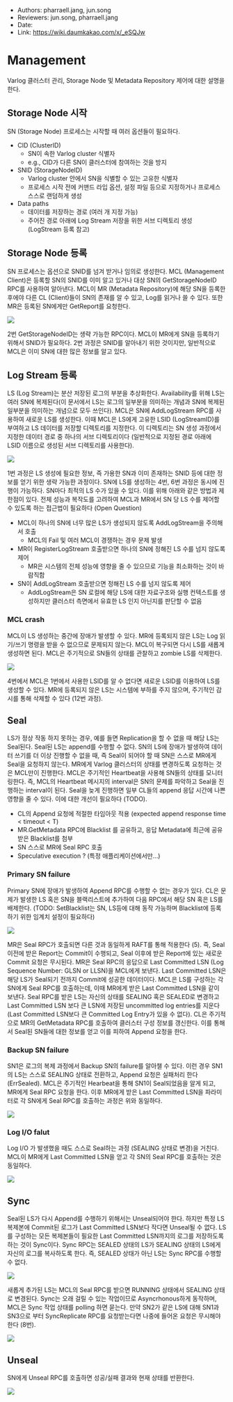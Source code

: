 - Authors: pharraell.jang, jun.song
- Reviewers: jun.song, pharraell.jang
- Date: 
- Link: https://wiki.daumkakao.com/x/_eSQJw

# Management
Varlog 클러스터 관리, Storage Node 및 Metadata Repository 제어에 대한 설명을 한다.

## Storage Node 시작

SN (Storage Node) 프로세스는 시작할 때 여러 옵션들이 필요하다.

- CID (ClusterID)
  - SN이 속한 Varlog cluster 식별자
  - e.g., CID가 다른 SN이 클러스터에 참여하는 것을 방지
- SNID (StorageNodeID)
  - Varlog cluster 안에서 SN을 식별할 수 있는 고유한 식별자
  - 프로세스 시작 전에 커맨드 라입 옵션, 설정 파일 등으로 지정하거나 프로세스 스스로 랜덤하게 생성
- Data paths
  - 데이터를 저장하는 경로 (여러 개 지정 가능)
  - 주어진 경로 아래에 Log Stream 저장을 위한 서브 디렉토리 생성 (LogStream 등록 참고)

## Storage Node 등록

SN 프로세스는 옵션으로 SNID를 넘겨 받거나 임의로 생성한다. MCL (Management Client)은 등록할 SN의 SNID를 이미 알고 있거나 대상 SN의 GetStorageNodeID RPC를 사용하여  알아낸다. 
MCL이 MR (Metadata Repository)에 해당 SN을 등록한 후에야 다른 CL (Client)들이 SN의 존재를 알 수 있고, Log를 읽거나 쓸 수 있다. 또한 MR은 등록된 SN에게만 GetReport를 요청한다.

[![](https://mermaid.ink/img/eyJjb2RlIjoic2VxdWVuY2VEaWFncmFtXG5hdXRvbnVtYmVyXG5cbnBhcnRpY2lwYW50IE1DTFxucGFydGljaXBhbnQgU05cbnBhcnRpY2lwYW50IE1SXG5cblNOLT4-U046IFN0YXJ0XG5NQ0wtPj4rU046IEdldFN0b3JhZ2VOb2RlSURcblNOLS0-Pi1NQ0w6IFNOSURcbk1DTC0-PitNUjogUmVnaXN0ZXJTdG9yYWdlTm9kZShDSUQsIFNOSUQsIERpc2tJbmZvcywgLi4uKVxuTVItLT4-LU1DTDogT0tcbk1SLT4-K1NOOiBHZXRSZXBvcnRcblNOLS0-Pi1NUjogUmVwb3J0IiwibWVybWFpZCI6eyJ0aGVtZSI6ImRlZmF1bHQifSwidXBkYXRlRWRpdG9yIjpmYWxzZX0)](https://mermaid-js.github.io/mermaid-live-editor/#/edit/eyJjb2RlIjoic2VxdWVuY2VEaWFncmFtXG5hdXRvbnVtYmVyXG5cbnBhcnRpY2lwYW50IE1DTFxucGFydGljaXBhbnQgU05cbnBhcnRpY2lwYW50IE1SXG5cblNOLT4-U046IFN0YXJ0XG5NQ0wtPj4rU046IEdldFN0b3JhZ2VOb2RlSURcblNOLS0-Pi1NQ0w6IFNOSURcbk1DTC0-PitNUjogUmVnaXN0ZXJTdG9yYWdlTm9kZShDSUQsIFNOSUQsIERpc2tJbmZvcywgLi4uKVxuTVItLT4-LU1DTDogT0tcbk1SLT4-K1NOOiBHZXRSZXBvcnRcblNOLS0-Pi1NUjogUmVwb3J0IiwibWVybWFpZCI6eyJ0aGVtZSI6ImRlZmF1bHQifSwidXBkYXRlRWRpdG9yIjpmYWxzZX0)

2번 GetStorageNodeID는 생략 가능한 RPC이다. MCL이 MR에게 SN을 등록하기 위해서 SNID가 필요하다. 2번 과정은 SNID를 알아내기 위한 것이지만, 일반적으로 MCL은 이미 SN에 대한 많은 정보를 알고 있다.

## Log Stream 등록

LS (Log Stream)는 분산 저장된 로그의 부분을 추상화한다. Availability를 위해 LS는 여러 SN에 복제된다(이 문서에서 LS는 로그의 일부분을 의미하는 개념과 SN에 복제된 일부분을 의미하는 개념으로 모두 쓰인다). MCL은 SN에 AddLogStream RPC를 사용하여 새로운 LS를 생성한다. 이때 MCL은 LS에게 고유한 LSID (LogStreamID)를 부여하고 LS 데이터를 저장할 디렉토리를 지정한다. 이 디렉토리는 SN 생성 과정에서 지정한 데이터 경로 중 하나의 서브 디렉토리이다 (일반적으로 지정된 경로 아래에 LSID 이름으로 생성된 서브 디렉토리를 사용한다).

[![](https://mermaid.ink/img/eyJjb2RlIjoic2VxdWVuY2VEaWFncmFtXG5hdXRvbnVtYmVyXG5cbnBhcnRpY2lwYW50IE1DTFxucGFydGljaXBhbnQgU04xXG5wYXJ0aWNpcGFudCBTTjJcbnBhcnRpY2lwYW50IE1SXG5cbk1DTC0-PitNUjogR2V0TWV0YWRhdGFcbk1SLT4-LU1DTDogTWV0YWRhdGFcblxuTUNMLT4-TUNMOiBHZW5lcmF0ZSBMU0lEXG5cbk1DTC0-PitTTjE6IEFkZExvZ1N0cmVhbShDSUQsIFNOSUQsIExTSUQsIFBhdGgpXG5TTjEtLT4-LU1DTDogT0tcblxuTUNMLT4-K1NOMjogQWRkTG9nU3RyZWFtKENJRCwgU05JRCwgTFNJRCwgUGF0aClcblNOMi0tPj4tTUNMOiBPS1xuXG5NQ0wtPj4rTVI6IFJlZ2lzdGVyTG9nU3RyZWFtKENJRCwgTFNJRCwgU05JRHMsIFBhdGhzKVxuTVItLT4-LU1DTDogT0siLCJtZXJtYWlkIjp7InRoZW1lIjoiZGVmYXVsdCJ9LCJ1cGRhdGVFZGl0b3IiOmZhbHNlfQ)](https://mermaid-js.github.io/mermaid-live-editor/#/edit/eyJjb2RlIjoic2VxdWVuY2VEaWFncmFtXG5hdXRvbnVtYmVyXG5cbnBhcnRpY2lwYW50IE1DTFxucGFydGljaXBhbnQgU04xXG5wYXJ0aWNpcGFudCBTTjJcbnBhcnRpY2lwYW50IE1SXG5cbk1DTC0-PitNUjogR2V0TWV0YWRhdGFcbk1SLT4-LU1DTDogTWV0YWRhdGFcblxuTUNMLT4-TUNMOiBHZW5lcmF0ZSBMU0lEXG5cbk1DTC0-PitTTjE6IEFkZExvZ1N0cmVhbShDSUQsIFNOSUQsIExTSUQsIFBhdGgpXG5TTjEtLT4-LU1DTDogT0tcblxuTUNMLT4-K1NOMjogQWRkTG9nU3RyZWFtKENJRCwgU05JRCwgTFNJRCwgUGF0aClcblNOMi0tPj4tTUNMOiBPS1xuXG5NQ0wtPj4rTVI6IFJlZ2lzdGVyTG9nU3RyZWFtKENJRCwgTFNJRCwgU05JRHMsIFBhdGhzKVxuTVItLT4-LU1DTDogT0siLCJtZXJtYWlkIjp7InRoZW1lIjoiZGVmYXVsdCJ9LCJ1cGRhdGVFZGl0b3IiOmZhbHNlfQ)

1번 과정은 LS 생성에 필요한 정보, 즉 가용한 SN과 이미 존재하는 SNID 등에 대한 정보를 얻기 위한 생략 가능한 과정이다. SN에 LS를 생성하는 4번, 6번 과정은 동시에 진행이 가능하다. 
SN마다 최적의 LS 수가 있을 수 있다. 이를 위해 아래와 같은 방법과 제한점이 있다. 전체 성능과 복작도를 고려하여 MCL과 MR에서 SN 당 LS 수를 제어할 수 있도록 하는 접근법이 필요하다 (Open Question)

- MCL이 하나의 SN에 너무 많은 LS가 생성되지 않도록 AddLogStream을 주의해서 호출
  - MCL의 Fail 및 여러 MCL이 경쟁하는 경우 문제 발생
- MR이 RegisterLogStream 호출받으면 하나의 SN에 정해진 LS 수를 넘지 않도록 제어
  - MR은 시스템의 전체 성능에 영향을 줄 수 있으므로 기능을 최소화하는 것이 바람직함
- SN이 AddLogStream 호출받으면 정해진 LS 수를 넘지 않도록 제어
  - AddLogStream은 SN 로컬에 해당 LS에 대한 자료구조와 실행 컨텍스트를 생성하지만 클러스터 측면에서 유효한 LS 인지 아닌지를 판단할 수 없음

### MCL crash

MCL이 LS 생성하는 중간에 장애가 발생할 수 있다. MR에 등록되지 않은 LS는 Log 읽기/쓰기 명령을 받을 수 없으므로 문제되지 않는다. MCL이 복구되면 다시 LS를 새롭게 생성하면 된다. MCL은 주기적으로 SN들의 상태를 관찰하고 zombie LS를 삭제한다. 

[![](https://mermaid.ink/img/eyJjb2RlIjoic2VxdWVuY2VEaWFncmFtXG5hdXRvbnVtYmVyXG5cbnBhcnRpY2lwYW50IE1DTFxucGFydGljaXBhbnQgU04xXG5wYXJ0aWNpcGFudCBTTjJcbnBhcnRpY2lwYW50IE1SXG5cbk1DTC0-PitTTjE6IEFkZExvZ1N0cmVhbShMU0lEMSlcblNOMS0tPj4tTUNMOiBPS1xuXG5NQ0wtPj5NQ0w6IEZhaWx1cmUgcmVjb3ZlcnlcblxuTUNMLT4-K1NOMTogQWRkTG9nU3RyZWFtKExTSUQyKVxuU04xLS0-Pi1NQ0w6IE9LXG5cbk1DTC0-PitTTjI6IEFkZExvZ1N0cmVhbShMU0lEMilcblNOMi0tPj4tTUNMOiBPS1xuXG5NQ0wtPj4rTVI6IFJlZ2lzdGVyTG9nU3RyZWFtKENJRCwgTFNJRCwgU05JRHMsIFBhdGhzKVxuTVItLT4-LU1DTDogT0tcblxuTUNMLT4-K1NOMTogR2V0SW5mb1xuU04xLS0-Pi1NQ0w6IEluZm9cbk1DTC0-PitTTjE6IFJlbW92ZUxvZ1N0cmVhbShMU0lEMSlcblNOMS0tPj4tTUNMOiBPSyIsIm1lcm1haWQiOnsidGhlbWUiOiJkZWZhdWx0In0sInVwZGF0ZUVkaXRvciI6ZmFsc2V9)](https://mermaid-js.github.io/mermaid-live-editor/#/edit/eyJjb2RlIjoic2VxdWVuY2VEaWFncmFtXG5hdXRvbnVtYmVyXG5cbnBhcnRpY2lwYW50IE1DTFxucGFydGljaXBhbnQgU04xXG5wYXJ0aWNpcGFudCBTTjJcbnBhcnRpY2lwYW50IE1SXG5cbk1DTC0-PitTTjE6IEFkZExvZ1N0cmVhbShMU0lEMSlcblNOMS0tPj4tTUNMOiBPS1xuXG5NQ0wtPj5NQ0w6IEZhaWx1cmUgcmVjb3ZlcnlcblxuTUNMLT4-K1NOMTogQWRkTG9nU3RyZWFtKExTSUQyKVxuU04xLS0-Pi1NQ0w6IE9LXG5cbk1DTC0-PitTTjI6IEFkZExvZ1N0cmVhbShMU0lEMilcblNOMi0tPj4tTUNMOiBPS1xuXG5NQ0wtPj4rTVI6IFJlZ2lzdGVyTG9nU3RyZWFtKENJRCwgTFNJRCwgU05JRHMsIFBhdGhzKVxuTVItLT4-LU1DTDogT0tcblxuTUNMLT4-K1NOMTogR2V0SW5mb1xuU04xLS0-Pi1NQ0w6IEluZm9cbk1DTC0-PitTTjE6IFJlbW92ZUxvZ1N0cmVhbShMU0lEMSlcblNOMS0tPj4tTUNMOiBPSyIsIm1lcm1haWQiOnsidGhlbWUiOiJkZWZhdWx0In0sInVwZGF0ZUVkaXRvciI6ZmFsc2V9)

4번에서 MCL은 1번에서 사용한 LSID를 알 수 없다면 새로운 LSID를 이용하여 LS를 생성할 수 있다. MR에 등록되지 않은 LS는 시스템에 부하를 주지 않으며, 주기적인 감시를 통해 삭제할 수 있다 (12번 과정).

## Seal

LS가 정상 작동 하지 못하는 경우, 예를 들면 Replication을 할 수 없을 때 해당 LS는 Seal된다. Seal된 LS는 append를 수행할 수 없다. SN의 LS에 장애가 발생하여 데이터 쓰기를 더 이상 진행할 수 없을 때, 즉 Seal이 되어야 할 때 SN은 스스로 MR에게 Seal을 요청하지 않는다. MR에게 Varlog 클러스터의 상태를 변경하도록 요청하는 것은 MCL만이 진행한다.
MCL은 주기적인 Heartbeat을 사용해 SN들의 상태를 모니터링한다. 즉, MCL의 Heartbeat 메시지의 interval은 SN의 문제를 파악하고 Seal을 진행하는 interval이 된다. Seal을 늦게 진행하면 일부 CL들의 append 응답 시간에 나쁜 영향을 줄 수 있다. 이에 대한 개선이 필요하다 (TODO).

- CL의 Append 요청에 적절한 타임아웃 적용 (expected append response time < timeout < T)
- MR.GetMetadata RPC에 Blacklist 를 공유하고, 응답 Metadata에 최근에 공유받은 Blacklist를 첨부
- SN 스스로 MR에 Seal RPC 호출
- Speculative execution ? (특정 애플리케이션에서만...)

### Primary SN failure

Primary SN에 장애가 발생하여 Append RPC를 수행할 수 없는 경우가 있다. CL은 문제가 발생한 LS 혹은 SN을 블랙리스트에 추가하여 다음 RPC에서 해당 SN 혹은 LS를 배제한다. (TODO: SetBlacklist는 SN, LS등에 대해 동작 가능하며 Blacklist에 등록하기 위한 임계치 설정이 필요하다)

[![](https://mermaid.ink/img/eyJjb2RlIjoic2VxdWVuY2VEaWFncmFtXG5hdXRvbnVtYmVyXG5cbnBhcnRpY2lwYW50IENMXG5wYXJ0aWNpcGFudCBNQ0xcbnBhcnRpY2lwYW50IFNOMVxucGFydGljaXBhbnQgU04yXG5wYXJ0aWNpcGFudCBNUlxuXG5DTC0-PlNOMTogQXBwZW5kXG5Ob3RlIHJpZ2h0IG9mIFNOMTogRmFpbHVyZVxuQ0wtPj5DTDogU2V0QmxhY2tsaXN0KFNOMSlcblxuTUNMLT4-U04xOiBIZWFydGJlYXRcbk5vdGUgb3ZlciBNQ0wsU04xOiBmYWlsXG5NQ0wtPj5NQ0w6IFRyaWdnZXIgc2VhbGluZ1xuTUNMLT4-K01SOiBTZWFsKENJRCwgTFNJRClcbk1SLS0-Pi1NQ0w6IExhc3QgQ29tbWl0dGVkIExTTlxuXG5NQ0wtPj4rU04yOiBTZWFsKENJRCwgTFNJRCwgTFNOKVxuU04yLS0-Pi1NQ0w6IFNFQUxJTkcgKG9yIFNFQUxFRCksIExTTlxuXG5DTC0-PitNUjogR2V0TWV0YWRhdGEoKVxuTVItLT4-LUNMOiBNZXRhZGF0YSIsIm1lcm1haWQiOnsidGhlbWUiOiJkZWZhdWx0In0sInVwZGF0ZUVkaXRvciI6ZmFsc2V9)](https://mermaid-js.github.io/mermaid-live-editor/#/edit/eyJjb2RlIjoic2VxdWVuY2VEaWFncmFtXG5hdXRvbnVtYmVyXG5cbnBhcnRpY2lwYW50IENMXG5wYXJ0aWNpcGFudCBNQ0xcbnBhcnRpY2lwYW50IFNOMVxucGFydGljaXBhbnQgU04yXG5wYXJ0aWNpcGFudCBNUlxuXG5DTC0-PlNOMTogQXBwZW5kXG5Ob3RlIHJpZ2h0IG9mIFNOMTogRmFpbHVyZVxuQ0wtPj5DTDogU2V0QmxhY2tsaXN0KFNOMSlcblxuTUNMLT4-U04xOiBIZWFydGJlYXRcbk5vdGUgb3ZlciBNQ0wsU04xOiBmYWlsXG5NQ0wtPj5NQ0w6IFRyaWdnZXIgc2VhbGluZ1xuTUNMLT4-K01SOiBTZWFsKENJRCwgTFNJRClcbk1SLS0-Pi1NQ0w6IExhc3QgQ29tbWl0dGVkIExTTlxuXG5NQ0wtPj4rU04yOiBTZWFsKENJRCwgTFNJRCwgTFNOKVxuU04yLS0-Pi1NQ0w6IFNFQUxJTkcgKG9yIFNFQUxFRCksIExTTlxuXG5DTC0-PitNUjogR2V0TWV0YWRhdGEoKVxuTVItLT4-LUNMOiBNZXRhZGF0YSIsIm1lcm1haWQiOnsidGhlbWUiOiJkZWZhdWx0In0sInVwZGF0ZUVkaXRvciI6ZmFsc2V9)

MR은 Seal RPC가 호출되면 다른 것과 동일하게 RAFT를 통해 적용한다 (5). 즉, Seal 이전에 받은 Report는 Commit이 수행되고, Seal 이후에 받은 Report에 있는 새로운 Commit 요청은 무시된다. MR은 Seal RPC의 응답으로 Last Committed LSN (Log Sequence Number: GLSN or LLSN)을 MCL에게 보낸다. Last Committed LSN은 해당 LS가 Seal되기 전까지 Commit에 성공한 데이터이다. 
MCL은 LS를 구성하는 각 SN에게 Seal RPC를 호출하는데, 이때 MR에게 받은 Last Committed LSN을 같이 보낸다. Seal RPC를 받은 LS는 자신의 상태를 SEALING 혹은 SEALED로 변경하고 Last Committed LSN 보다 큰 LSN에 저장된 uncommitted log entries를 지운다 (Last Committed LSN보다 큰 Committed Log Entry가 있을 수 없다).
CL은 주기적으로 MR의 GetMetadata RPC를 호출하여 클러스터 구성 정보를 갱신한다. 이를 통해서 Seal된 SN들에 대한 정보를 얻고 이를 피하여 Append 요청을 한다.

### Backup SN failure

SN1은 로그의 복제 과정에서 Backup SN의 failure를 알아챌 수 있다. 이런 경우 SN1의 LS는 스스로 SEALING 상태로 전환하고, Append 요청은 실패처리 한다 (ErrSealed). MCL은 주기적인 Hearbeat을 통해 SN1이 Seal되었음을 알게 되고, MR에게 Seal RPC 요청을 한다. 이후 MR에게 받은 Last Committed LSN을 파라미터로 각 SN에게 Seal RPC를 호출하는 과정은 위와 동일하다.

[![](https://mermaid.ink/img/eyJjb2RlIjoic2VxdWVuY2VEaWFncmFtXG5hdXRvbnVtYmVyXG5cbnBhcnRpY2lwYW50IENMXG5wYXJ0aWNpcGFudCBNQ0xcbnBhcnRpY2lwYW50IFNOMVxucGFydGljaXBhbnQgU04yXG5wYXJ0aWNpcGFudCBNUlxuXG5DTC0-PitTTjE6IEFwcGVuZFxuU04xLT4-U04yOiBSZXBsaWNhdGVcbk5vdGUgcmlnaHQgb2YgU04yOiBGYWlsdXJlXG5TTjEtPj5TTjE6IFNFQUxJTkdcblNOMS0tPj4tQ0w6IEVyclNlYWxlZFxuQ0wtPj5DTDogU2V0QmxhY2tsaXN0KFNOMSlcblxuTUNMLT4-K1NOMTogSGVhcnRiZWF0XG5TTjEtLT4-LU1DTDogRXJyU2VhbGVkXG5cbk1DTC0-PitNUjogU2VhbChDSUQsIExTSUQpXG5NUi0tPj4tTUNMOiBMYXN0IENvbW1pdHRlZCBMU05cblxuTUNMLT4-K1NOMTogU2VhbChDSUQsIExTSUQsIExTTilcblNOMS0tPj4tTUNMOiBTRUFMSU5HIChvciBTRUFMRUQpLCBMU05cblxuTUNMLT4-K1NOMjogU2VhbChDSUQsIExTSUQsIExTTilcblNOMi0tPj4tTUNMOiBTRUFMSU5HIChvciBTRUFMRUQpLCBMU04iLCJtZXJtYWlkIjp7InRoZW1lIjoiZGVmYXVsdCJ9LCJ1cGRhdGVFZGl0b3IiOmZhbHNlfQ)](https://mermaid-js.github.io/mermaid-live-editor/#/edit/eyJjb2RlIjoic2VxdWVuY2VEaWFncmFtXG5hdXRvbnVtYmVyXG5cbnBhcnRpY2lwYW50IENMXG5wYXJ0aWNpcGFudCBNQ0xcbnBhcnRpY2lwYW50IFNOMVxucGFydGljaXBhbnQgU04yXG5wYXJ0aWNpcGFudCBNUlxuXG5DTC0-PitTTjE6IEFwcGVuZFxuU04xLT4-U04yOiBSZXBsaWNhdGVcbk5vdGUgcmlnaHQgb2YgU04yOiBGYWlsdXJlXG5TTjEtPj5TTjE6IFNFQUxJTkdcblNOMS0tPj4tQ0w6IEVyclNlYWxlZFxuQ0wtPj5DTDogU2V0QmxhY2tsaXN0KFNOMSlcblxuTUNMLT4-K1NOMTogSGVhcnRiZWF0XG5TTjEtLT4-LU1DTDogRXJyU2VhbGVkXG5cbk1DTC0-PitNUjogU2VhbChDSUQsIExTSUQpXG5NUi0tPj4tTUNMOiBMYXN0IENvbW1pdHRlZCBMU05cblxuTUNMLT4-K1NOMTogU2VhbChDSUQsIExTSUQsIExTTilcblNOMS0tPj4tTUNMOiBTRUFMSU5HIChvciBTRUFMRUQpLCBMU05cblxuTUNMLT4-K1NOMjogU2VhbChDSUQsIExTSUQsIExTTilcblNOMi0tPj4tTUNMOiBTRUFMSU5HIChvciBTRUFMRUQpLCBMU04iLCJtZXJtYWlkIjp7InRoZW1lIjoiZGVmYXVsdCJ9LCJ1cGRhdGVFZGl0b3IiOmZhbHNlfQ)

### Log I/O falut

Log I/O 가 발생했을 때도 스스로 Seal하는 과정 (SEALING 상태로 변경)을 거친다. MCL이 MR에게 Last Committed LSN을 얻고 각 SN의 Seal RPC를 호출하는 것은 동일하다.

[![](https://mermaid.ink/img/eyJjb2RlIjoic2VxdWVuY2VEaWFncmFtXG5hdXRvbnVtYmVyXG5cbnBhcnRpY2lwYW50IENMXG5wYXJ0aWNpcGFudCBNQ0xcbnBhcnRpY2lwYW50IFNOMVxucGFydGljaXBhbnQgU04yXG5wYXJ0aWNpcGFudCBNUlxuXG5DTC0-PitTTjE6IEFwcGVuZFxuU04xLT4-U04xOiBJTyBmYXVsdFxuU04xLT4-U04xOiBTRUFMSU5HXG5TTjEtLT4-LUNMOiBFcnJTZWFsZWRcbkNMLT4-Q0w6IFNldEJsYWNrbGlzdChTTjEsIExTKVxuXG5NQ0wtPj4rU04xOiBIZWFydGJlYXRcblNOMS0tPj4tTUNMOiBFcnJTZWFsZWRcblxuTUNMLT4-K01SOiBTZWFsKENJRCwgTFNJRClcbk1SLS0-Pi1NQ0w6IExhc3QgQ29tbWl0dGVkIExTTlxuXG5NQ0wtPj4rU04yOiBTZWFsKENJRCwgTFNJRCwgTFNOKVxuU04yLS0-Pi1NQ0w6IFNFQUxJTkcgKG9yIFNFQUxFRCksIExTTlxuXG5NQ0wtPj4rU04xOiBTZWFsKENJRCwgTFNJRCwgTFNOKVxuU04xLS0-Pi1NQ0w6IFNFQUxJTkcgKG9yIFNFQUxFRCksIExTTlxuXG4iLCJtZXJtYWlkIjp7InRoZW1lIjoiZGVmYXVsdCJ9LCJ1cGRhdGVFZGl0b3IiOmZhbHNlfQ)](https://mermaid-js.github.io/mermaid-live-editor/#/edit/eyJjb2RlIjoic2VxdWVuY2VEaWFncmFtXG5hdXRvbnVtYmVyXG5cbnBhcnRpY2lwYW50IENMXG5wYXJ0aWNpcGFudCBNQ0xcbnBhcnRpY2lwYW50IFNOMVxucGFydGljaXBhbnQgU04yXG5wYXJ0aWNpcGFudCBNUlxuXG5DTC0-PitTTjE6IEFwcGVuZFxuU04xLT4-U04xOiBJTyBmYXVsdFxuU04xLT4-U04xOiBTRUFMSU5HXG5TTjEtLT4-LUNMOiBFcnJTZWFsZWRcbkNMLT4-Q0w6IFNldEJsYWNrbGlzdChTTjEsIExTKVxuXG5NQ0wtPj4rU04xOiBIZWFydGJlYXRcblNOMS0tPj4tTUNMOiBFcnJTZWFsZWRcblxuTUNMLT4-K01SOiBTZWFsKENJRCwgTFNJRClcbk1SLS0-Pi1NQ0w6IExhc3QgQ29tbWl0dGVkIExTTlxuXG5NQ0wtPj4rU04yOiBTZWFsKENJRCwgTFNJRCwgTFNOKVxuU04yLS0-Pi1NQ0w6IFNFQUxJTkcgKG9yIFNFQUxFRCksIExTTlxuXG5NQ0wtPj4rU04xOiBTZWFsKENJRCwgTFNJRCwgTFNOKVxuU04xLS0-Pi1NQ0w6IFNFQUxJTkcgKG9yIFNFQUxFRCksIExTTlxuXG4iLCJtZXJtYWlkIjp7InRoZW1lIjoiZGVmYXVsdCJ9LCJ1cGRhdGVFZGl0b3IiOmZhbHNlfQ)

## Sync

Seal된 LS가 다시 Append를 수행하기 위해서는 Unseal되어야 한다. 하지만 특정 LS 복제본에 Commit된 로그가 Last Committed LSN보다 작다면 Unseal될 수 없다. LS를 구성하는 모든 복제본들이 필요한 Last Committed LSN까지의 로그를 저장하도록 하는 것이 Sync이다.
Sync RPC는 SEALED 상태의 LS가 SEALING 상태의 LS에게 자신의 로그를 복사하도록 한다. 즉, SEALED 상태가 아닌 LS는 Sync RPC를 수행할 수 없다.

[![](https://mermaid.ink/img/eyJjb2RlIjoic2VxdWVuY2VEaWFncmFtXG5hdXRvbnVtYmVyXG5cbnBhcnRpY2lwYW50IE1DTFxucGFydGljaXBhbnQgU04xXG5wYXJ0aWNpcGFudCBTTjJcblxuTUNMLT4-K1NOMTogU2VhbChDSUQsIExTSUQsIExTTilcblNOMS0tPj4tTUNMOiBTRUFMRUQsIExTTlxuXG5NQ0wtPj5TTjI6IFNlYWwoQ0lELCBMU0lELCBMU04pXG5Ob3RlIG92ZXIgTUNMLFNOMjogRXJyb3JcblxuTUNMLT4-K1NOMTogU2VhbChDSUQsIExTSUQsIExTTilcblNOMS0tPj4tTUNMOiBTRUFMRUQsIExTTlxuXG5NQ0wtPj5TTjI6IFNlYWwoQ0lELCBMU0lELCBMU04pXG5Ob3RlIG92ZXIgTUNMLFNOMjogRXJyb3JcblxuTUNMLT4-K1NOMTogU2VhbChDSUQsIExTSUQsIExTTilcblNOMS0tPj4tTUNMOiBTRUFMRUQsIExTTlxuXG5NQ0wtPj4rU04yOiBTZWFsKENJRCwgTFNJRCwgTFNOKVxuU04yLS0-Pk1DTDogU0VBTElORywgTFNOXG4iLCJtZXJtYWlkIjp7InRoZW1lIjoiZGVmYXVsdCJ9LCJ1cGRhdGVFZGl0b3IiOmZhbHNlfQ)](https://mermaid-js.github.io/mermaid-live-editor/#/edit/eyJjb2RlIjoic2VxdWVuY2VEaWFncmFtXG5hdXRvbnVtYmVyXG5cbnBhcnRpY2lwYW50IE1DTFxucGFydGljaXBhbnQgU04xXG5wYXJ0aWNpcGFudCBTTjJcblxuTUNMLT4-K1NOMTogU2VhbChDSUQsIExTSUQsIExTTilcblNOMS0tPj4tTUNMOiBTRUFMRUQsIExTTlxuXG5NQ0wtPj5TTjI6IFNlYWwoQ0lELCBMU0lELCBMU04pXG5Ob3RlIG92ZXIgTUNMLFNOMjogRXJyb3JcblxuTUNMLT4-K1NOMTogU2VhbChDSUQsIExTSUQsIExTTilcblNOMS0tPj4tTUNMOiBTRUFMRUQsIExTTlxuXG5NQ0wtPj5TTjI6IFNlYWwoQ0lELCBMU0lELCBMU04pXG5Ob3RlIG92ZXIgTUNMLFNOMjogRXJyb3JcblxuTUNMLT4-K1NOMTogU2VhbChDSUQsIExTSUQsIExTTilcblNOMS0tPj4tTUNMOiBTRUFMRUQsIExTTlxuXG5NQ0wtPj4rU04yOiBTZWFsKENJRCwgTFNJRCwgTFNOKVxuU04yLS0-Pk1DTDogU0VBTElORywgTFNOXG4iLCJtZXJtYWlkIjp7InRoZW1lIjoiZGVmYXVsdCJ9LCJ1cGRhdGVFZGl0b3IiOmZhbHNlfQ)



새롭게 추가된 LS는 MCL의 Seal RPC를 받으면 RUNNING 상태에서 SEALING 상태로 변경된다. Sync는 오래 걸릴 수 있는 작업이므로 Asyncrhonous하게 동작하며, MCL은 Sync 작업 상태를 polling 하면 묻는다. 만약 SN2가 같은 LS에 대해 SN1과 SN3으로 부터 SyncReplicate RPC를 요청받는다면 나중에 들어온 요청은 무시해야 한다 (8번). 

[![](https://mermaid.ink/img/eyJjb2RlIjoic2VxdWVuY2VEaWFncmFtXG5hdXRvbnVtYmVyXG5cbnBhcnRpY2lwYW50IE1DTFxucGFydGljaXBhbnQgU04xXG5wYXJ0aWNpcGFudCBTTjJcbnBhcnRpY2lwYW50IFNOM1xuXG5NQ0wtPj4rU04xOiBTZWFsKENJRCwgTFNJRCwgTExTTilcblNOMS0tPj4tTUNMOiBTRUFMRUQsIExMU04oMTApXG5cbk1DTC0-PitTTjI6IFNlYWwoQ0lELCBMU0lELCBMTFNOKVxuU04yLS0-Pi1NQ0w6IFNFQUxJTkcsIExMU04oTlVMTClcblxuTUNMLT4-K1NOMTogU3luYyhDSUQsIExTSUQsIExMU04sIFNOMiwgLi4uKVxuU04xLS0-Pi1NQ0w6IFNZTkNfSU5QUk9HUkVTU1xuXG5TTjEtPj4rU04yOiBTeW5jUmVwbGljYXRlXG5TTjMtPj4rU04yOiBTeW5jUmVwbGljYXRlXG5TTjItPj4tU04zOiBFcnJBbHJlYWR5U3luY1xuTUNMLT4-K1NOMTogU3luYyhDSUQsIExTSUQsIExMU04sIFNOMiwgLi4uKVxuU04xLS0-Pi1NQ0w6IFNZTkNfSU5QUk9HUkVTU1xuTUNMLT4-K1NOMTogU3luYyhDSUQsIExTSUQsIExMU04sIFNOMiwgLi4uKVxuU04xLS0-Pi1NQ0w6IFNZTkNfSU5QUk9HUkVTU1xuU04yLS0-Pi1TTjE6IE9LXG5cbk1DTC0-PitTTjE6IFN5bmMoQ0lELCBMU0lELCBMTFNOLCBTTjIsIC4uLilcblNOMS0tPj4tTUNMOiBTWU5DX0RPTkVcblxuTUNMLT4-K1NOMjogU2VhbChDSUQsIExTSUQsIExMU04pXG5TTjItLT4-LU1DTDogU0VBTEVELCBMTFNOKDEwKSIsIm1lcm1haWQiOnsidGhlbWUiOiJkZWZhdWx0In0sInVwZGF0ZUVkaXRvciI6ZmFsc2V9)](https://mermaid-js.github.io/mermaid-live-editor/#/edit/eyJjb2RlIjoic2VxdWVuY2VEaWFncmFtXG5hdXRvbnVtYmVyXG5cbnBhcnRpY2lwYW50IE1DTFxucGFydGljaXBhbnQgU04xXG5wYXJ0aWNpcGFudCBTTjJcbnBhcnRpY2lwYW50IFNOM1xuXG5NQ0wtPj4rU04xOiBTZWFsKENJRCwgTFNJRCwgTExTTilcblNOMS0tPj4tTUNMOiBTRUFMRUQsIExMU04oMTApXG5cbk1DTC0-PitTTjI6IFNlYWwoQ0lELCBMU0lELCBMTFNOKVxuU04yLS0-Pi1NQ0w6IFNFQUxJTkcsIExMU04oTlVMTClcblxuTUNMLT4-K1NOMTogU3luYyhDSUQsIExTSUQsIExMU04sIFNOMiwgLi4uKVxuU04xLS0-Pi1NQ0w6IFNZTkNfSU5QUk9HUkVTU1xuXG5TTjEtPj4rU04yOiBTeW5jUmVwbGljYXRlXG5TTjMtPj4rU04yOiBTeW5jUmVwbGljYXRlXG5TTjItPj4tU04zOiBFcnJBbHJlYWR5U3luY1xuTUNMLT4-K1NOMTogU3luYyhDSUQsIExTSUQsIExMU04sIFNOMiwgLi4uKVxuU04xLS0-Pi1NQ0w6IFNZTkNfSU5QUk9HUkVTU1xuTUNMLT4-K1NOMTogU3luYyhDSUQsIExTSUQsIExMU04sIFNOMiwgLi4uKVxuU04xLS0-Pi1NQ0w6IFNZTkNfSU5QUk9HUkVTU1xuU04yLS0-Pi1TTjE6IE9LXG5cbk1DTC0-PitTTjE6IFN5bmMoQ0lELCBMU0lELCBMTFNOLCBTTjIsIC4uLilcblNOMS0tPj4tTUNMOiBTWU5DX0RPTkVcblxuTUNMLT4-K1NOMjogU2VhbChDSUQsIExTSUQsIExMU04pXG5TTjItLT4-LU1DTDogU0VBTEVELCBMTFNOKDEwKSIsIm1lcm1haWQiOnsidGhlbWUiOiJkZWZhdWx0In0sInVwZGF0ZUVkaXRvciI6ZmFsc2V9)

## Unseal

SN에게 Unseal RPC를 호출하면 성공/실패 결과와 현재 상태를 반환한다.

[![](https://mermaid.ink/img/eyJjb2RlIjoic2VxdWVuY2VEaWFncmFtXG5hdXRvbnVtYmVyXG5cbnBhcnRpY2lwYW50IE1DTFxucGFydGljaXBhbnQgU04xXG5wYXJ0aWNpcGFudCBTTjJcbnBhcnRpY2lwYW50IE1SXG5cbk1DTC0-PitTTjE6IFVuc2VhbChDSUQsIExTSUQpXG5TTjEtLT4-LU1DTDogT0ssIFJVTk5JTkdcblxuTUNMLT4-K1NOMjogVW5zZWFsKENJRCwgTFNJRClcblNOMi0tPj4tTUNMOiBPSywgUlVOTklOR1xuXG5NQ0wtPj4rTVI6IFVuc2VhbChDSUQsIExTSUQpXG5NUi0tPj4tTUNMOiBPSyIsIm1lcm1haWQiOnsidGhlbWUiOiJkZWZhdWx0In0sInVwZGF0ZUVkaXRvciI6ZmFsc2V9)](https://mermaid-js.github.io/mermaid-live-editor/#/edit/eyJjb2RlIjoic2VxdWVuY2VEaWFncmFtXG5hdXRvbnVtYmVyXG5cbnBhcnRpY2lwYW50IE1DTFxucGFydGljaXBhbnQgU04xXG5wYXJ0aWNpcGFudCBTTjJcbnBhcnRpY2lwYW50IE1SXG5cbk1DTC0-PitTTjE6IFVuc2VhbChDSUQsIExTSUQpXG5TTjEtLT4-LU1DTDogT0ssIFJVTk5JTkdcblxuTUNMLT4-K1NOMjogVW5zZWFsKENJRCwgTFNJRClcblNOMi0tPj4tTUNMOiBPSywgUlVOTklOR1xuXG5NQ0wtPj4rTVI6IFVuc2VhbChDSUQsIExTSUQpXG5NUi0tPj4tTUNMOiBPSyIsIm1lcm1haWQiOnsidGhlbWUiOiJkZWZhdWx0In0sInVwZGF0ZUVkaXRvciI6ZmFsc2V9)

